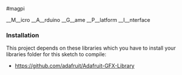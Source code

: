 #magpi

__M__icro __A__rduino __G__ame __P__latform __I__nterface

### Installation

This project depends on these libraries which you have to install your libraries folder for this sketch to compile:

+ https://github.com/adafruit/Adafruit-GFX-Library

